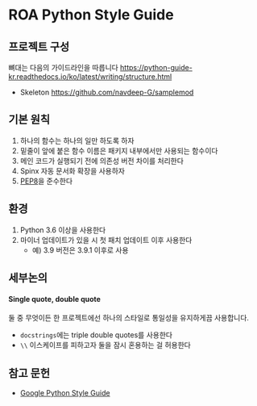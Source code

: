 # ROA Python Style Guide

## 프로젝트 구성
뼈대는 다음의 가이드라인을 따릅니다
https://python-guide-kr.readthedocs.io/ko/latest/writing/structure.html
- Skeleton
https://github.com/navdeep-G/samplemod


## 기본 원칙
1. 하나의 함수는 하나의 일만 하도록 하자
2. 밑줄이 앞에 붙은 함수 이름은 패키지 내부에서만 사용되는 함수이다
3. 메인 코드가 실행되기 전에 의존성 버전 차이를 처리한다
4. Spinx 자동 문서화 확장을 사용하자
5. [PEP8](https://www.python.org/dev/peps/pep-0008/)을 준수한다


## 환경
1. Python 3.6 이상을 사용한다
2. 마이너 업데이트가 있을 시 첫 패치 업데이트 이후 사용한다
   * 예) 3.9 버전은 3.9.1 이후로 사용


## 세부논의

#### Single quote, double quote

둘 중 무엇이든 한 프로젝트에선 하나의 스타일로 통일성을 유지하게끔 사용합니다.

* `docstrings`에는 triple double quotes를 사용한다
* `\\` 이스케이프를 피하고자 둘을 잠시 혼용하는 걸 허용한다


## 참고 문헌
- [Google Python Style Guide](https://google.github.io/styleguide/pyguide.html)
